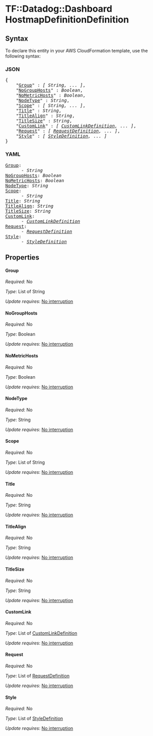 # TF::Datadog::Dashboard HostmapDefinitionDefinition

## Syntax

To declare this entity in your AWS CloudFormation template, use the following syntax:

### JSON

<pre>
{
    "<a href="#group" title="Group">Group</a>" : <i>[ String, ... ]</i>,
    "<a href="#nogrouphosts" title="NoGroupHosts">NoGroupHosts</a>" : <i>Boolean</i>,
    "<a href="#nometrichosts" title="NoMetricHosts">NoMetricHosts</a>" : <i>Boolean</i>,
    "<a href="#nodetype" title="NodeType">NodeType</a>" : <i>String</i>,
    "<a href="#scope" title="Scope">Scope</a>" : <i>[ String, ... ]</i>,
    "<a href="#title" title="Title">Title</a>" : <i>String</i>,
    "<a href="#titlealign" title="TitleAlign">TitleAlign</a>" : <i>String</i>,
    "<a href="#titlesize" title="TitleSize">TitleSize</a>" : <i>String</i>,
    "<a href="#customlink" title="CustomLink">CustomLink</a>" : <i>[ <a href="customlinkdefinition.md">CustomLinkDefinition</a>, ... ]</i>,
    "<a href="#request" title="Request">Request</a>" : <i>[ <a href="requestdefinition.md">RequestDefinition</a>, ... ]</i>,
    "<a href="#style" title="Style">Style</a>" : <i>[ <a href="styledefinition.md">StyleDefinition</a>, ... ]</i>
}
</pre>

### YAML

<pre>
<a href="#group" title="Group">Group</a>: <i>
      - String</i>
<a href="#nogrouphosts" title="NoGroupHosts">NoGroupHosts</a>: <i>Boolean</i>
<a href="#nometrichosts" title="NoMetricHosts">NoMetricHosts</a>: <i>Boolean</i>
<a href="#nodetype" title="NodeType">NodeType</a>: <i>String</i>
<a href="#scope" title="Scope">Scope</a>: <i>
      - String</i>
<a href="#title" title="Title">Title</a>: <i>String</i>
<a href="#titlealign" title="TitleAlign">TitleAlign</a>: <i>String</i>
<a href="#titlesize" title="TitleSize">TitleSize</a>: <i>String</i>
<a href="#customlink" title="CustomLink">CustomLink</a>: <i>
      - <a href="customlinkdefinition.md">CustomLinkDefinition</a></i>
<a href="#request" title="Request">Request</a>: <i>
      - <a href="requestdefinition.md">RequestDefinition</a></i>
<a href="#style" title="Style">Style</a>: <i>
      - <a href="styledefinition.md">StyleDefinition</a></i>
</pre>

## Properties

#### Group

_Required_: No

_Type_: List of String

_Update requires_: [No interruption](https://docs.aws.amazon.com/AWSCloudFormation/latest/UserGuide/using-cfn-updating-stacks-update-behaviors.html#update-no-interrupt)

#### NoGroupHosts

_Required_: No

_Type_: Boolean

_Update requires_: [No interruption](https://docs.aws.amazon.com/AWSCloudFormation/latest/UserGuide/using-cfn-updating-stacks-update-behaviors.html#update-no-interrupt)

#### NoMetricHosts

_Required_: No

_Type_: Boolean

_Update requires_: [No interruption](https://docs.aws.amazon.com/AWSCloudFormation/latest/UserGuide/using-cfn-updating-stacks-update-behaviors.html#update-no-interrupt)

#### NodeType

_Required_: No

_Type_: String

_Update requires_: [No interruption](https://docs.aws.amazon.com/AWSCloudFormation/latest/UserGuide/using-cfn-updating-stacks-update-behaviors.html#update-no-interrupt)

#### Scope

_Required_: No

_Type_: List of String

_Update requires_: [No interruption](https://docs.aws.amazon.com/AWSCloudFormation/latest/UserGuide/using-cfn-updating-stacks-update-behaviors.html#update-no-interrupt)

#### Title

_Required_: No

_Type_: String

_Update requires_: [No interruption](https://docs.aws.amazon.com/AWSCloudFormation/latest/UserGuide/using-cfn-updating-stacks-update-behaviors.html#update-no-interrupt)

#### TitleAlign

_Required_: No

_Type_: String

_Update requires_: [No interruption](https://docs.aws.amazon.com/AWSCloudFormation/latest/UserGuide/using-cfn-updating-stacks-update-behaviors.html#update-no-interrupt)

#### TitleSize

_Required_: No

_Type_: String

_Update requires_: [No interruption](https://docs.aws.amazon.com/AWSCloudFormation/latest/UserGuide/using-cfn-updating-stacks-update-behaviors.html#update-no-interrupt)

#### CustomLink

_Required_: No

_Type_: List of <a href="customlinkdefinition.md">CustomLinkDefinition</a>

_Update requires_: [No interruption](https://docs.aws.amazon.com/AWSCloudFormation/latest/UserGuide/using-cfn-updating-stacks-update-behaviors.html#update-no-interrupt)

#### Request

_Required_: No

_Type_: List of <a href="requestdefinition.md">RequestDefinition</a>

_Update requires_: [No interruption](https://docs.aws.amazon.com/AWSCloudFormation/latest/UserGuide/using-cfn-updating-stacks-update-behaviors.html#update-no-interrupt)

#### Style

_Required_: No

_Type_: List of <a href="styledefinition.md">StyleDefinition</a>

_Update requires_: [No interruption](https://docs.aws.amazon.com/AWSCloudFormation/latest/UserGuide/using-cfn-updating-stacks-update-behaviors.html#update-no-interrupt)

